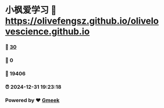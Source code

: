 # 小枫爱学习 :link: https://olivefengsz.github.io/olivelovescience.github.io 
### :page_facing_up: [30](https://olivefengsz.github.io/olivelovescience.github.io/tag.html) 
### :speech_balloon: 0 
### :hibiscus: 19406 
### :alarm_clock: 2024-12-31 19:23:18 
### Powered by :heart: [Gmeek](https://github.com/Meekdai/Gmeek)
